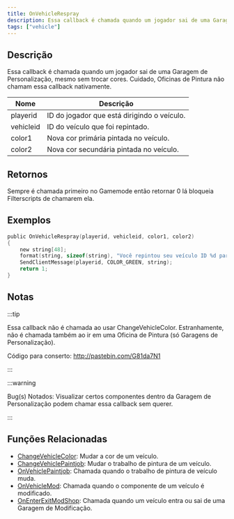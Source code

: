 ```yaml
---
title: OnVehicleRespray
description: Essa callback é chamada quando um jogador sai de uma Garagem de Personalização, mesmo sem trocar cores.
tags: ["vehicle"]
---
```


## Descrição

Essa callback é chamada quando um jogador sai de uma Garagem de Personalização, mesmo sem trocar cores. Cuidado, Oficinas de Pintura não chamam essa callback nativamente.

| Nome      | Descrição                                                    |
| --------- | ------------------------------------------------------------ |
| playerid  | ID do jogador que está dirigindo o veículo.                  |
| vehicleid | ID do veículo que foi repintado.                             |
| color1    | Nova cor primária pintada no veículo.                        | 
| color2    | Nova cor secundária pintada no veículo.                      | 

## Retornos

Sempre é chamada primeiro no Gamemode então retornar 0 lá bloqueia Filterscripts de chamarem ela.

## Exemplos

```c
public OnVehicleRespray(playerid, vehicleid, color1, color2)
{
    new string[48];
    format(string, sizeof(string), "Você repintou seu veículo ID %d para as cores %d e %d!", vehicleid, color1, color2);
    SendClientMessage(playerid, COLOR_GREEN, string);
    return 1;
}
```

## Notas

:::tip

Essa callback não é chamada ao usar ChangeVehicleColor. Estranhamente, não é chamada também ao ir em uma Oficina de Pintura (só Garagens de Personalização).

Código para conserto: http://pastebin.com/G81da7N1

:::

:::warning

Bug(s) Notados: Visualizar certos componentes dentro da Garagem de Personalização podem chamar essa callback sem querer.

:::

## Funções Relacionadas

- [ChangeVehicleColor](../functions/ChangeVehicleColor): Mudar a cor de um veículo.
- [ChangeVehiclePaintjob](../functions/ChangeVehiclePaintjob): Mudar o trabalho de pintura de um veículo.
- [OnVehiclePaintjob](OnVehiclePaintjob): Chamada quando o trabalho de pintura de veículo muda.
- [OnVehicleMod](OnVehicleMod): Chamada quando o componente de um veículo é modificado.
- [OnEnterExitModShop](OnEnterExitModShop): Chamada quando um veículo entra ou sai de uma Garagem de Modificação.